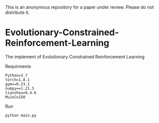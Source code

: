 This is an anonymous repository for a paper under review. Please do not distribute it.
# Evolutionary-Constrained-Reinforcement-Learning
The implement of Evolutionary Constrained  Reinforcement Learning



Requirments
```
Python=3.7
torch=1.8.1
gym==0.23.1
numpy==1.21.5
tianshou=0.4.6
MuJoCo150
```

Run

```
python main.py
```
